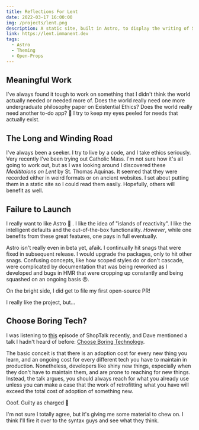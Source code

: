```yaml
---
title: Reflections For Lent
date: 2022-03-17 16:00:00
img: /projects/lent.png
description: A static site, built in Astro, to display the writing of St. Thomas Aquinas on Lent
link: https://lent.immanent.dev
tags:
  - Astro
  - Theming
  - Open-Props
---
```


## Meaningful Work

I've always found it tough to work on something that I didn't think the world actually needed or needed more of. Does the world really need one more undergraduate philosophy paper on Existential Ethics? Does the world really need another to-do app? 🤔 I try to keep my eyes peeled for needs that actually exist.

## The Long and Winding Road

I've always been a seeker. I try to live by a code, and I take ethics seriously. Very recently I've been trying out Catholic Mass. I'm not sure how it's all going to work out, but as I was looking around I discovered these _Medititaions on Lent_ by St. Thomas Aquinas. It seemed that they were recorded either in weird formats or on ancient websites. I set about putting them in a static site so I could read them easily. Hopefully, others will benefit as well.

## Failure to Launch

I really want to like Astro 🚀 . I like the idea of "islands of reactivity". I like the intelligent defaults and the out-of-the-box functionality. _However_, while one benefits from these great features, one pays in full eventually.

Astro isn't really even in beta yet, afaik. I continually hit snags that were fixed in subsequent release. I would upgrade the packages, only to hit other snags. Confusing concepts, like how scoped styles do or don't cascade, were complicated by documentation that was being reworked as I developed and bugs in HMR that were cropping up constantly and being squashed on an ongoing basis 😠.

On the bright side, I did get to file my first open-source PR!

I really like the project, but...

## Choose Boring Tech?

I was listening to [this](https://shoptalkshow.com/506/) episode of ShopTalk recently, and Dave mentioned a talk I hadn't heard of before: [Choose Boring Technology](https://boringtechnology.club).

The basic conceit is that there is an adoption cost for every new thing you learn, and an ongoing cost for every different tech you have to maintain in production. Nonetheless, developers like shiny new things, especially when they don't have to maintain them, and are prone to reaching for new things. Instead, the talk argues, you should always reach for what you already use unless you can make a case that the work of retrofitting what you have will exceed the total cost of adoption of something new.

Ooof. Guilty as charged 🤯

I'm not sure I totally agree, but it's giving me some material to chew on. I think I'll fire it over to the syntax guys and see what they think.
